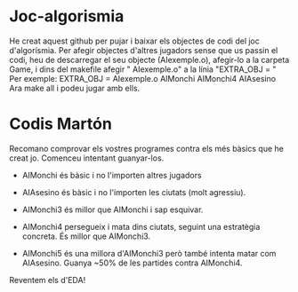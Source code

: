 # Joc-algorismia

He creat aquest github per pujar i baixar els objectes de codi del joc d'algorísmia.
Per afegir objectes d'altres jugadors sense que us passin el codi, heu de descarregar el seu objecte (AIexemple.o), afegir-lo a la carpeta Game, i dins del makefile afegir " AIexemple.o" a la línia "EXTRA_OBJ = "  Per exemple:
EXTRA_OBJ = AIexemple.o AIMonchi AIMonchi4 AIAsesino
Ara make all i podeu jugar amb ells.

# Codis Martón 

Recomano comprovar els vostres programes contra els més bàsics que he creat jo. Comenceu intentant guanyar-los.

- AIMonchi és bàsic i no l'importen altres jugadors
- AIAsesino és bàsic i no l'importen les ciutats (molt agressiu).


- AIMonchi3 és millor que AIMonchi i sap esquivar.

- AIMonchi4 persegueix i mata dins ciutats, seguint una estratègia concreta. És millor que AIMonchi3.
- AIMonchi5 és una millora d'AIMonchi3 però també intenta matar com AIAsesino. Guanya ~50% de les partides contra AIMonchi4.

Reventem els d'EDA!
